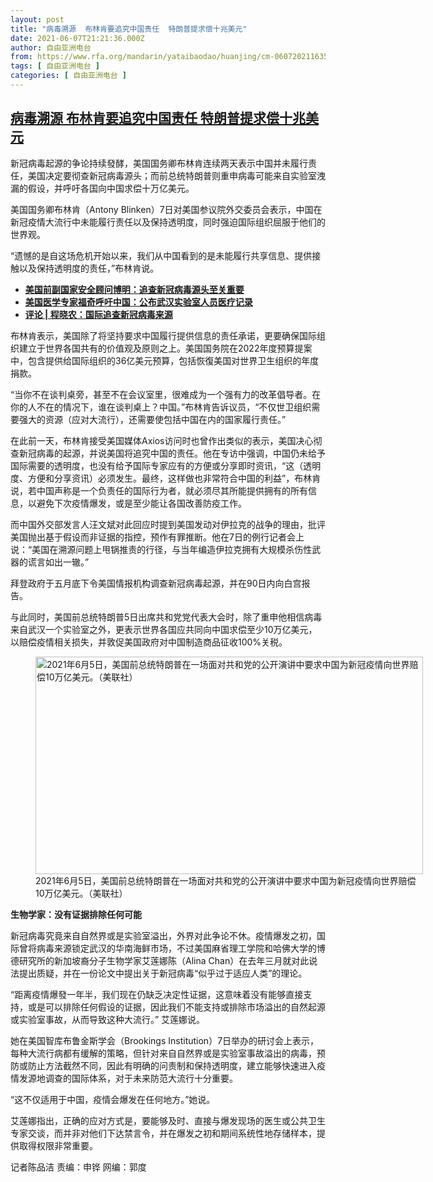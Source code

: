 ```yaml
---
layout: post
title: "病毒溯源  布林肯要追究中国责任  特朗普提求偿十兆美元"
date: 2021-06-07T21:21:36.000Z
author: 自由亚洲电台
from: https://www.rfa.org/mandarin/yataibaodao/huanjing/cm-06072021163539.html
tags: [ 自由亚洲电台 ]
categories: [ 自由亚洲电台 ]
---
```

<!--1623100896000-->
[病毒溯源  布林肯要追究中国责任  特朗普提求偿十兆美元](https://www.rfa.org/mandarin/yataibaodao/huanjing/cm-06072021163539.html)
------

<div>
<p>新冠病毒起源的争论持续發酵，美国国务卿布林肯连续两天表示中国并未履行责任，美国决定要彻查新冠病毒源头；而前总统特朗普则重申病毒可能来自实验室洩漏的假设，并呼吁各国向中国求偿十万亿美元。</p><p>美国国务卿布林肯（Antony Blinken）7日对美国参议院外交委员会表示，中国在新冠疫情大流行中未能履行责任以及保持透明度，同时强迫国际组织屈服于他们的世界观。</p><p>“遗憾的是自这场危机开始以来，我们从中国看到的是未能履行共享信息、提供接触以及保持透明度的责任，”布林肯说。</p><ul><li><strong><a href="https://www.rfa.org/mandarin/Xinwen/8-05312021155541.html">美国前副国家安全顾问博明：追查新冠病毒源头至关重要</a></strong></li><li><strong><a href="https://www.rfa.org/mandarin/Xinwen/4-06042021090140.html">美国医学专家福奇呼吁中国：公布武汉实验室人员医疗记录</a></strong></li><li><a href="https://www.rfa.org/mandarin/pinglun/chengxiaonong/cxn-05312021140916.html"><strong>评论 | 程晓农：国际追查新冠病毒来源</strong></a></li></ul><p>布林肯表示，美国除了将坚持要求中国履行提供信息的责任承诺，更要确保国际组织建立于世界各国共有的价值观及原则之上。美国国务院在2022年度预算提案中，包含提供给国际组织的36亿美元预算，包括恢復美国对世界卫生组织的年度捐款。</p><p>“当你不在谈判桌旁，甚至不在会议室里，很难成为一个强有力的改革倡导者。在你的人不在的情况下，谁在谈判桌上？中国。”布林肯告诉议员，“不仅世卫组织需要强大的资源（应对大流行），还需要使包括中国在内的国家履行责任。”</p><p>在此前一天，布林肯接受美国媒体Axios访问时也曾作出类似的表示，美国决心彻查新冠病毒的起源，并说美国将追究中国的责任。他在专访中强调，中国仍未给予国际需要的透明度，也没有给予国际专家应有的方便或分享即时资讯，“这（透明度、方便和分享资讯）必须发生。最终，这样做也非常符合中国的利益”，布林肯说，若中国声称是一个负责任的国际行为者，就必须尽其所能提供拥有的所有信息，以避免下次疫情爆发，或是至少能让各国改善防疫工作。</p><p>而中国外交部发言人汪文斌对此回应时提到美国发动对伊拉克的战争的理由，批评美国抛出基于假设而非证据的指控，预作有罪推断。他在7日的例行记者会上说：“美国在溯源问题上甩锅推责的行径，与当年编造伊拉克拥有大规模杀伤性武器的谎言如出一辙。”</p><p>拜登政府于五月底下令美国情报机构调查新冠病毒起源，并在90日内向白宫报告。</p><p>与此同时，美国前总统特朗普5日出席共和党党代表大会时，除了重申他相信病毒来自武汉一个实验室之外，更表示世界各国应共同向中国求偿至少10万亿美元，以赔偿疫情相关损失，并敦促美国政府对中国制造商品征收100%关税。</p><p><figure class="image-richtext image-inline captioned" style="width:620px;"><img alt="2021年6月5日，美国前总统特朗普在一场面对共和党的公开演讲中要求中国为新冠疫情向世界赔偿10万亿美元。（美联社）" height="348" src="https://www.rfa.org/mandarin/yataibaodao/huanjing/cm-06072021163539.html/e18c265c-9d8c-4eda-a2af-d73e591713e0.jpeg/@@images/82ca0c04-e9b9-4b18-812f-ee7c288863a9.jpeg" title="1" width="620"/><figcaption class="image-caption">2021年6月5日，美国前总统特朗普在一场面对共和党的公开演讲中要求中国为新冠疫情向世界赔偿10万亿美元。（美联社）</figcaption><small></small></figure></p><p><strong>生物学家：没有证据排除任何可能</strong></p><p>新冠病毒究竟来自自然界或是实验室溢出，外界对此争论不休。疫情爆发之初，国际曾将病毒来源锁定武汉的华南海鲜市场，不过美国麻省理工学院和哈佛大学的博德研究所的新加坡裔分子生物学家艾莲娜陈（Alina Chan）在去年三月就对此说法提出质疑，并在一份论文中提出关于新冠病毒“似乎过于适应人类”的理论。</p><p>“距离疫情爆發一年半，我们现在仍缺乏决定性证据，这意味着没有能够直接支持，或是可以排除任何假设的证据，因此我们不能支持或排除市场溢出的自然起源或实验室事故，从而导致这种大流行。” 艾莲娜说。</p><p>她在美国智库布鲁金斯学会（Brookings Institution）7日举办的研讨会上表示，每种大流行病都有缓解的策略，但针对来自自然界或是实验室事故溢出的病毒，预防或防止方法截然不同，因此有明确的问责制和保持透明度，建立能够快速进入疫情发源地调查的国际体系，对于未来防范大流行十分重要。</p><p>“这不仅适用于中国，疫情会爆发在任何地方。”她说。</p><p>艾莲娜指出，正确的应对方式是，要能够及时、直接与爆发现场的医生或公共卫生专家交谈，而并非对他们下达禁言令，并在爆发之初和期间系统性地存储样本，提供取得权限非常重要。</p><p>记者陈品洁 责编：申铧 网编：郭度</p><p></p><p></p>
</div>
